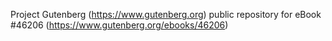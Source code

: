 Project Gutenberg (https://www.gutenberg.org) public repository for eBook #46206 (https://www.gutenberg.org/ebooks/46206)
